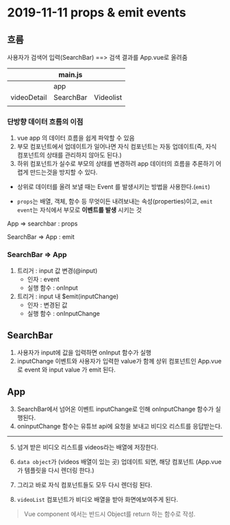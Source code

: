 # 2019-11-11 props & emit events

## 흐름

사용자가 검색어 입력(SearchBar)  ==> 검색 결과를 App.vue로 올려줌

|             | main.js   |           |
| ----------- | --------- | --------- |
|             | app       |           |
| videoDetail | SearchBar | Videolist |
|             |           |           |

### 단방향 데이터 흐름의 이점

1. vue app 의 데이터 흐름을 쉽게 파악할 수 있음
2. 부모 컴포넌트에서 업데이트가 일어나면 자식 컴포넌트는 자동 업데이트(즉, 자식 컴포넌트의 상태를 관리하지 않아도 된다.)
3. 하위 컴포넌트가 실수로 부모의 상태를 변경하려 app 데이터의 흐름을 추론하기 어렵게 만드는것을 방지할 수 있다.



- 상위로 데이터를 올려 보낼 때는 Event 를 발생시키는 방법을 사용한다.(`emit`)

- `props`는 배열, 객체, 함수 등 무엇이든 내려보내는 속성(properties)이고, `emit event`는 자식에서 부모로 **이벤트를 발생** 시키는 것



App => searchbar : props

SearchBar => App : emit



### SearchBar => App

1. 트리거 : input 값 변경(@input)
   - 인자 : event
   - 실행 함수 : onInput
2. 트리거 : input 내 $emit(inputChange)
   - 인자 : 변경된 값
   - 실행 함수 : onInputChange



## SearchBar

1. 사용자가 input에 값을 입력하면 onInput 함수가 실행
2. inputChange 이벤트와 사용자가 입력한 value가 함께 상위 컴포넌트인 App.vue 로 event 와 input value 가 emit 된다.



## App

3. SearchBar에서 넘어온  이벤트 inputChange로 인해 onInputChange 함수가 실행된다.
4. oninputChange 함수는 유튜브 api에 요청을 보내고 비디오 리스트를 응답받는다.

---

5. 넘겨 받은 비디오 리스트를 videos라는 배열에 저장한다.

6. `data object`가 (videos 배열이 있는 곳) 업데이트 되면, 해당 컴포넌트 (App.vue가 템플릿을 다시 렌더링 한다.)
7. 그리고 바로 자식 컴포넌트들도 모두 다시 렌더링 된다.
8. `videoList` 컴포넌트가 비디오 배열을 받아 화면에보여주게 된다.



> Vue component 에서는 반드시 Object를 return 하는 함수로 작성.